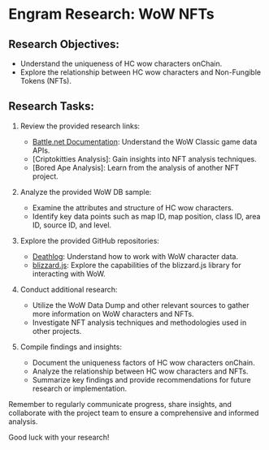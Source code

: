 # Engram Research: WoW NFTs

## Research Objectives:
- Understand the uniqueness of HC wow characters onChain.
- Explore the relationship between HC wow characters and Non-Fungible Tokens (NFTs).

## Research Tasks:
1. Review the provided research links:
   - [Battle.net Documentation](https://develop.battle.net/documentation/world-of-warcraft-classic/game-data-apis): Understand the WoW Classic game data APIs.
   - [Criptokitties Analysis]: Gain insights into NFT analysis techniques.
   - [Bored Ape Analysis]: Learn from the analysis of another NFT project.

2. Analyze the provided WoW DB sample:
   - Examine the attributes and structure of HC wow characters.
   - Identify key data points such as map ID, map position, class ID, area ID, source ID, and level.

3. Explore the provided GitHub repositories:
   - [Deathlog](https://github.com/aaronma37/Deathlog): Understand how to work with WoW character data.
   - [blizzard.js](https://github.com/benweier/blizzard.js): Explore the capabilities of the blizzard.js library for interacting with WoW.

4. Conduct additional research:
   - Utilize the WoW Data Dump and other relevant sources to gather more information on WoW characters and NFTs.
   - Investigate NFT analysis techniques and methodologies used in other projects.

5. Compile findings and insights:
   - Document the uniqueness factors of HC wow characters onChain.
   - Analyze the relationship between HC wow characters and NFTs.
   - Summarize key findings and provide recommendations for future research or implementation.

Remember to regularly communicate progress, share insights, and collaborate with the project team to ensure a comprehensive and informed analysis.

Good luck with your research!